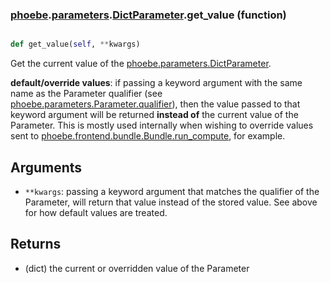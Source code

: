 ### [phoebe](phoebe.md).[parameters](phoebe.parameters.md).[DictParameter](phoebe.parameters.DictParameter.md).get_value (function)


```py

def get_value(self, **kwargs)

```



Get the current value of the [phoebe.parameters.DictParameter](phoebe.parameters.DictParameter.md).

**default/override values**: if passing a keyword argument with the same
    name as the Parameter qualifier (see
    [phoebe.parameters.Parameter.qualifier](phoebe.parameters.Parameter.qualifier.md)), then the value passed
    to that keyword argument will be returned **instead of** the current
    value of the Parameter.  This is mostly used internally when
    wishing to override values sent to
    [phoebe.frontend.bundle.Bundle.run_compute](phoebe.frontend.bundle.Bundle.run_compute.md), for example.

Arguments
----------
* `**kwargs`: passing a keyword argument that matches the qualifier
    of the Parameter, will return that value instead of the stored value.
    See above for how default values are treated.

Returns
--------
* (dict) the current or overridden value of the Parameter


